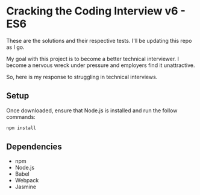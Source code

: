 # Cracking the Coding Interview v6 - ES6

These are the solutions and their respective tests. I'll be updating this repo as I go.

My goal with this project is to become a better technical interviewer. I become a nervous wreck under pressure and employers find it unattractive.

So, here is my response to struggling in technical interviews.

## Setup

Once downloaded, ensure that Node.js is installed and run the follow commands:
```bash
npm install
```

## Dependencies

- npm
- Node.js
- Babel
- Webpack
- Jasmine
